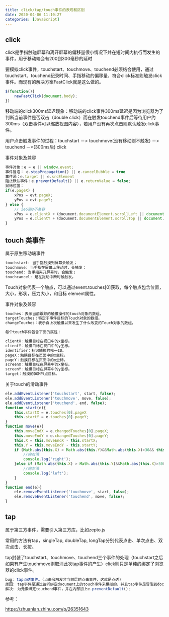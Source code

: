 ```yaml
---
title: click/tap/touch事件的表现和区别
date: 2020-04-06 11:10:27
categories: [JavaScript]
---
```


## click

click是手指触碰屏幕和离开屏幕的偏移量很小情况下并在短时间内执行而发生的事件，用于移动端会有200到300毫秒的延时

要模拟click事件，touchstart、touchmove、touchend必须结合使用，通过touchstart、touchend纪录时间、手指移动的偏移量，符合click标准则触发click事件。而现有的解决方案FastClick就是这么做的。

```js
$(function(){
    newFastClick(document.body);
})
```

移动端的click300ms延迟现象：移动端的click事件300ms延迟是因为浏览器为了判断当前事件是否双击（double click）而在触发touchend事件后等待用户约300ms（双击事件可以缩放视图内容），若用户没有再次点击则默认触发click事件。

用户点击触发事件的过程：touchstart －> touchmove(没有移动则不触发) －> touchend －>(300ms后) click

事件对象及兼容

```js
事件对象：e = e || window.event;
事件冒泡： e.stopPropagation() || e.cancelBubble = true
事件源：e.target || e.srcElement
阻止默认事件：e.preventDefault() || e.returnValue = false;
鼠标位置：
if(e.pageX) {
    xPos = evt.pageX;
    yPos = evt.pageY;
} else {
    // ie6到8不兼容
    xPos = e.clientX +（document.documentElement.scrollLeft || document.body.scrollLeft;
    yPos = e.clientY +（document.documentElement.scrollTop || document.body.scrollTop;
}
```

## touch 类事件

属于原生移动端事件

```js
touchstart: 当手指触摸到屏幕会触发；
touchmove: 当手指在屏幕上移动时，会触发；
touchend: 当手指离开屏幕时，会触发；
touchcancel: 是在拖动中断时候触发。
```

Touch对象代表一个触点，可以通过event.touches[0]获取，每个触点包含位置，大小，形状，压力大小，和目标 element属性。

事件对象及兼容

```js
touches：表示当前跟踪的触摸操作的touch对象的数组。
targetTouches：特定于事件目标的Touch对象的数组。
changeTouches：表示自上次触摸以来发生了什么改变的Touch对象的数组。

每个touch事件包含下面的属性：

clientX：触摸目标在视口中的x坐标。
clientY：触摸目标在视口中的y坐标。
identifier：标识触摸的唯一ID。
pageX：触摸目标在页面中的x坐标。
pageY：触摸目标在页面中的y坐标。
screenX：触摸目标在屏幕中的x坐标。
screenY：触摸目标在屏幕中的y坐标。
target：触摸的DOM节点目标。
```

关于touch的滑动事件

```js
ele.addEventListener('touchstart', start, false);
ele.addEventListener('touchmove', move, false);
ele.addEventListener('touchend', end, false);
function start(e){
    this.startX = e.touches[0].pageX
    this.startY = e.touches[0].pageY;
}
function move(e){
    this.moveEndX = e.changedTouches[0].pageX;
    this.moveEndY = e.changedTouches[0].pageY;
    this.X = this.moveEndX - this.startX;
    this.Y = this.moveEndY - this.startY;
    if (Math.abs(this.X) > Math.abs(this.Y)&&Math.abs(this.X)>30&& this.X > 0) {
        //向右滑
        console.log('right');
    }else if (Math.abs(this.X) > Math.abs(this.Y)&&Math.abs(this.X)>30&& this.X < 0) {
        //向左滑
        console.log('left');
    }
}
function end(e){
    ele.removeEventListener('touchmove', start, false);
    ele.removeEventListener('touchend', move, false);
}
```

## tap

属于第三方事件，需要引入第三方库，比如zepto.js

常用的方法有tap，singleTap, doubleTap, longTap分别代表点击、单次点击、双次点击、长按。

tap封装了touchstart、touchmove、touchend三个事件的处理（touchstart之后如果有产生touchmove则取消此次tap事件的产生）click则只是单纯的绑定了浏览器的click事件。

```js
bug: tap点透事件。(点击会触发非当前层的点击事件，这就是点透)
原因: tap事件是通过监听绑定document上的touch事件来模拟的，并且tap事件是冒泡到document上才触发的。
解决: 为元素绑定touchend事件，并在内部加上e.preventDefault();
```

参考：

https://zhuanlan.zhihu.com/p/26351643
